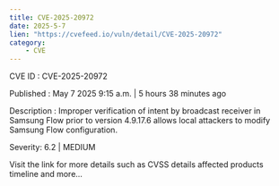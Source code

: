 ```yaml
---
title: CVE-2025-20972
date: 2025-5-7
lien: "https://cvefeed.io/vuln/detail/CVE-2025-20972"
category:
    - CVE
---
```


CVE ID : CVE-2025-20972

Published :  May 7
2025
9:15 a.m. | 5 hours
38 minutes ago

Description : Improper verification of intent by broadcast receiver in Samsung Flow prior to version 4.9.17.6 allows local attackers to modify Samsung Flow configuration.

Severity: 6.2 | MEDIUM

Visit the link for more details
such as CVSS details
affected products
timeline
and more...
